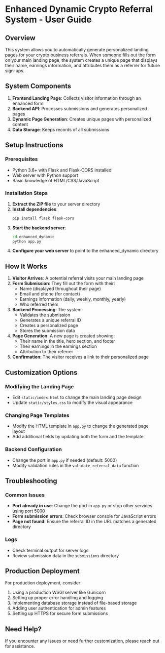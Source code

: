 # Enhanced Dynamic Crypto Referral System - User Guide

## Overview

This system allows you to automatically generate personalized landing pages for your crypto business referrals. When someone fills out the form on your main landing page, the system creates a unique page that displays their name, earnings information, and attributes them as a referrer for future sign-ups.

## System Components

1. **Frontend Landing Page**: Collects visitor information through an enhanced form
2. **Backend API**: Processes submissions and generates personalized pages
3. **Dynamic Page Generation**: Creates unique pages with personalized content
4. **Data Storage**: Keeps records of all submissions

## Setup Instructions

### Prerequisites
- Python 3.6+ with Flask and Flask-CORS installed
- Web server with Python support
- Basic knowledge of HTML/CSS/JavaScript

### Installation Steps

1. **Extract the ZIP file** to your server directory
2. **Install dependencies**:
   ```bash
   pip install flask flask-cors
   ```
3. **Start the backend server**:
   ```bash
   cd enhanced_dynamic
   python app.py
   ```
4. **Configure your web server** to point to the enhanced_dynamic directory

## How It Works

1. **Visitor Arrives**: A potential referral visits your main landing page
2. **Form Submission**: They fill out the form with their:
   - Name (displayed throughout their page)
   - Email and phone (for contact)
   - Earnings information (daily, weekly, monthly, yearly)
   - Who referred them
3. **Backend Processing**: The system:
   - Validates the submission
   - Generates a unique referral ID
   - Creates a personalized page
   - Stores the submission data
4. **Page Generation**: A new page is created showing:
   - Their name in the title, hero section, and footer
   - Their earnings in the earnings section
   - Attribution to their referrer
5. **Confirmation**: The visitor receives a link to their personalized page

## Customization Options

### Modifying the Landing Page
- Edit `static/index.html` to change the main landing page design
- Update `static/styles.css` to modify the visual appearance

### Changing Page Templates
- Modify the HTML template in `app.py` to change the generated page layout
- Add additional fields by updating both the form and the template

### Backend Configuration
- Change the port in `app.py` if needed (default: 5000)
- Modify validation rules in the `validate_referral_data` function

## Troubleshooting

### Common Issues
- **Port already in use**: Change the port in `app.py` or stop other services using port 5000
- **Form submission errors**: Check browser console for JavaScript errors
- **Page not found**: Ensure the referral ID in the URL matches a generated directory

### Logs
- Check terminal output for server logs
- Review submission data in the `submissions` directory

## Production Deployment

For production deployment, consider:
1. Using a production WSGI server like Gunicorn
2. Setting up proper error handling and logging
3. Implementing database storage instead of file-based storage
4. Adding user authentication for admin features
5. Setting up HTTPS for secure form submissions

## Need Help?

If you encounter any issues or need further customization, please reach out for assistance.
